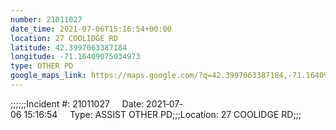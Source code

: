 ```yaml
---
number: 21011027
date_time: 2021-07-06T15:16:54+00:00
location: 27 COOLIDGE RD
latitude: 42.3997063387184
longitude: -71.16409075034973
type: OTHER PD
google_maps_link: https://maps.google.com/?q=42.3997063387184,-71.16409075034973
---
```


;;;;;;Incident #: 21011027     Date: 2021‐07‐06 15:16:54     Type: ASSIST OTHER PD;;;Location: 27 COOLIDGE RD;;;
